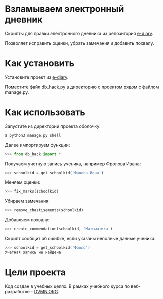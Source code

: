 # Взламываем электронный дневник


Cкрипты для правки электронного дневника из репозитория
[e-diary](https://github.com/devmanorg/e-diary/tree/master).

Позволяет исправить оценки, убрать замечания и добавить похвалу.

# Как установить

Установите проект из [e-diary](https://github.com/devmanorg/e-diary/tree/master).

Поместите файл db_hack.py в директорию с проектом рядом с файлом manage.py.



# Как использовать


Запустите из директории проекта оболочку:
```bash
$ python3 manage.py shell
```
Далее импортируем функции:

```python
>>> from db_hack import *
```
Получаем учетную запись ученика, например Фролова Ивана:
```python
>>> schoolkid = get_schoolkid('Фролов Иван')
```

Меняем оценки:
```python
>>> fix_marks(schoolkid)
```
Убираем замечания:
```python
>>> remove_chastisements(schoolkid)
```
Добавляем похвалу:
```python
>>> create_commendation(schoolkid, 'Математика')
```
Скрипт сообщит об ошибке, если указаны неполные данные ученика:
```python
>>> schoolkid = get_schoolkid('Фроло')
Учетная запись не найдена
```

# Цели проекта

Код создан в учебных целях. В рамках учебного курса по веб-разработке - [DVMN.ORG](https://dvmn.org).

